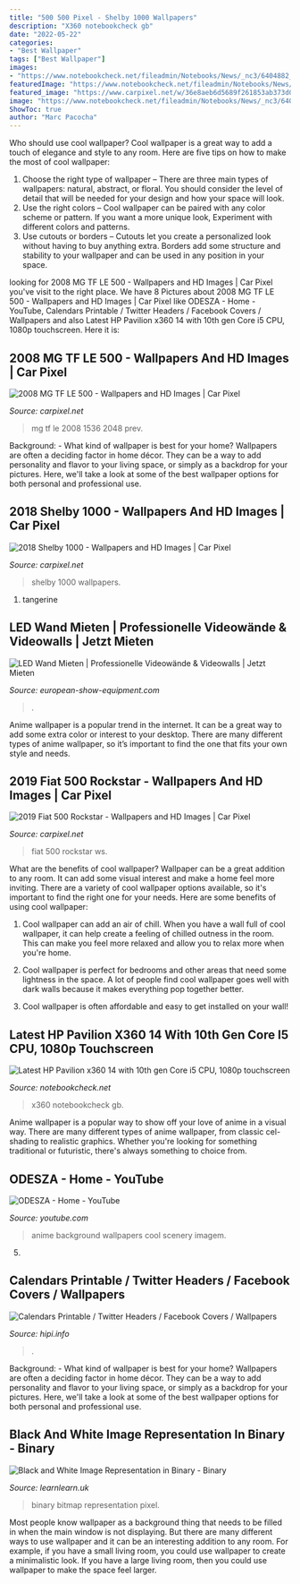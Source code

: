 ```yaml
---
title: "500 500 Pixel - Shelby 1000 Wallpapers"
description: "X360 notebookcheck gb"
date: "2022-05-22"
categories:
- "Best Wallpaper"
tags: ["Best Wallpaper"]
images:
- "https://www.notebookcheck.net/fileadmin/Notebooks/News/_nc3/6404882_sd.jpg"
featuredImage: "https://www.notebookcheck.net/fileadmin/Notebooks/News/_nc3/6404882_sd.jpg"
featured_image: "https://www.carpixel.net/w/36e8aeb6d5689f261853ab373d006cc9/mg-tf-le-500-wallpaper-hd-619.jpg"
image: "https://www.notebookcheck.net/fileadmin/Notebooks/News/_nc3/6404882_sd.jpg"
ShowToc: true
author: "Marc Pacocha"
---
```



Who should use cool wallpaper?
Cool wallpaper is a great way to add a touch of elegance and style to any room. Here are five tips on how to make the most of cool wallpaper: 
1) Choose the right type of wallpaper – There are three main types of wallpapers: natural, abstract, or floral. You should consider the level of detail that will be needed for your design and how your space will look. 
2) Use the right colors – Cool wallpaper can be paired with any color scheme or pattern. If you want a more unique look, Experiment with different colors and patterns. 
3) Use cutouts or borders – Cutouts let you create a personalized look without having to buy anything extra. Borders add some structure and stability to your wallpaper and can be used in any position in your space.

	

		
looking for 2008 MG TF LE 500 - Wallpapers and HD Images | Car Pixel you've visit to the right place. We have 8 Pictures about 2008 MG TF LE 500 - Wallpapers and HD Images | Car Pixel like ODESZA - Home - YouTube, Calendars Printable / Twitter Headers / Facebook Covers / Wallpapers and also Latest HP Pavilion x360 14 with 10th gen Core i5 CPU, 1080p touchscreen. Here it is:
		
    
## 2008 MG TF LE 500 - Wallpapers And HD Images | Car Pixel

<img loading=lazy src="https://www.carpixel.net/w/36e8aeb6d5689f261853ab373d006cc9/mg-tf-le-500-wallpaper-hd-619.jpg" onerror="this.onerror=null;this.src='https://tse1.mm.bing.net/th?id=OIP.6fGjotU4bSbc-Gdknt60BAHaEK&amp;pid=15.1';" alt="2008 MG TF LE 500 - Wallpapers and HD Images | Car Pixel">

_Source: carpixel.net_

>mg tf le 2008 1536 2048 prev. 

	

Background: - What kind of wallpaper is best for your home?
Wallpapers are often a deciding factor in home décor. They can be a way to add personality and flavor to your living space, or simply as a backdrop for your pictures. Here, we'll take a look at some of the best wallpaper options for both personal and professional use.

    
## 2018 Shelby 1000 - Wallpapers And HD Images | Car Pixel

<img loading=lazy src="https://www.carpixel.net/w/37b170633ca0d4348b2cd36123058feb/shelby-1000-wallpaper-hd-74496.jpg" onerror="this.onerror=null;this.src='https://tse1.mm.bing.net/th?id=OIP.bgpPn-vrugeqS3ofYDFT5QHaEK&amp;pid=15.1';" alt="2018 Shelby 1000 - Wallpapers and HD Images | Car Pixel">

_Source: carpixel.net_

>shelby 1000 wallpapers. 

	

1. tangerine 

    
## LED Wand Mieten | Professionelle Videowände &amp; Videowalls | Jetzt Mieten

<img loading=lazy src="https://www.european-show-equipment.com/wp-content/uploads/2015/05/2-mm-LED-Wand-mieten.jpg" onerror="this.onerror=null;this.src='https://tse1.mm.bing.net/th?id=OIP.Q8EfpMi-mqhRFmbt2s6X-QHaE8&amp;pid=15.1';" alt="LED Wand Mieten | Professionelle Videowände &amp; Videowalls | Jetzt Mieten">

_Source: european-show-equipment.com_

>. 

	

Anime wallpaper is a popular trend in the internet. It can be a great way to add some extra color or interest to your desktop. There are many different types of anime wallpaper, so it’s important to find the one that fits your own style and needs.

    
## 2019 Fiat 500 Rockstar - Wallpapers And HD Images | Car Pixel

<img loading=lazy src="https://www.carpixel.net/w/225f307492855a12d0a13904f617c752/fiat-500-rockstar-car-wallpaper-91624.jpg" onerror="this.onerror=null;this.src='https://tse1.mm.bing.net/th?id=OIP.BddhTxdVmr8yh90AIk278AHaEo&amp;pid=15.1';" alt="2019 Fiat 500 Rockstar - Wallpapers and HD Images | Car Pixel">

_Source: carpixel.net_

>fiat 500 rockstar ws. 

	

What are the benefits of cool wallpaper?
Wallpaper can be a great addition to any room. It can add some visual interest and make a home feel more inviting. There are a variety of cool wallpaper options available, so it's important to find the right one for your needs. Here are some benefits of using cool wallpaper: 
1. Cool wallpaper can add an air of chill. When you have a wall full of cool wallpaper, it can help create a feeling of chilled outness in the room. This can make you feel more relaxed and allow you to relax more when you're home. 

2. Cool wallpaper is perfect for bedrooms and other areas that need some lightness in the space. A lot of people find cool wallpaper goes well with dark walls because it makes everything pop together better. 

3. Cool wallpaper is often affordable and easy to get installed on your wall!

    
## Latest HP Pavilion X360 14 With 10th Gen Core I5 CPU, 1080p Touchscreen

<img loading=lazy src="https://www.notebookcheck.net/fileadmin/Notebooks/News/_nc3/6404882_sd.jpg" onerror="this.onerror=null;this.src='https://tse3.mm.bing.net/th?id=OIP.In16-hWGC0I1lM3tga89UwHaGH&amp;pid=15.1';" alt="Latest HP Pavilion x360 14 with 10th gen Core i5 CPU, 1080p touchscreen">

_Source: notebookcheck.net_

>x360 notebookcheck gb. 

	

Anime wallpaper is a popular way to show off your love of anime in a visual way. There are many different types of anime wallpaper, from classic cel-shading to realistic graphics. Whether you're looking for something traditional or futuristic, there's always something to choice from.

    
## ODESZA - Home - YouTube

<img loading=lazy src="https://i.ytimg.com/vi/ogSWkQmI1pE/maxresdefault.jpg" onerror="this.onerror=null;this.src='https://tse2.mm.bing.net/th?id=OIP.R-utuwFIdkwOzZB5bm7r7gHaEK&amp;pid=15.1';" alt="ODESZA - Home - YouTube">

_Source: youtube.com_

>anime background wallpapers cool scenery imagem. 

	

5.

    
## Calendars Printable / Twitter Headers / Facebook Covers / Wallpapers

<img loading=lazy src="http://2.bp.blogspot.com/-hZQr4V4mLsM/U52Qmk7lupI/AAAAAAAAHw8/olVlDc7XnuM/w1200-h630-p-k-no-nu/summer-palm-beach-holiday-1500x500-twitter-header+(11).jpg" onerror="this.onerror=null;this.src='https://tse3.mm.bing.net/th?id=OIP.UGWzNwWENATLNp7fAa9ilgHaD4&amp;pid=15.1';" alt="Calendars Printable / Twitter Headers / Facebook Covers / Wallpapers">

_Source: hipi.info_

>. 

	

Background: - What kind of wallpaper is best for your home?
Wallpapers are often a deciding factor in home décor. They can be a way to add personality and flavor to your living space, or simply as a backdrop for your pictures. Here, we'll take a look at some of the best wallpaper options for both personal and professional use.

    
## Black And White Image Representation In Binary - Binary

<img loading=lazy src="http://learnlearn.uk/binary/wp-content/uploads/sites/11/2017/01/step-1-binary-bitmap-bw.png" onerror="this.onerror=null;this.src='https://tse3.mm.bing.net/th?id=OIP.IAlpZIaYsZ32Tuznt4-96gHaDb&amp;pid=15.1';" alt="Black and White Image Representation in Binary - Binary">

_Source: learnlearn.uk_

>binary bitmap representation pixel. 

	

Most people know wallpaper as a background thing that needs to be filled in when the main window is not displaying. But there are many different ways to use wallpaper and it can be an interesting addition to any room. For example, if you have a small living room, you could use wallpaper to create a minimalistic look. If you have a large living room, then you could use wallpaper to make the space feel larger.

